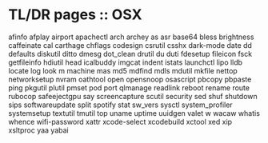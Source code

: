 # TL/DR pages :: OSX

afinfo
afplay
airport
apachectl
arch
archey
as
asr
base64
bless
brightness
caffeinate
cal
carthage
chflags
codesign
csrutil
csshx
dark-mode
date
dd
defaults
diskutil
ditto
dmesg
dot_clean
drutil
du
duti
fdesetup
fileicon
fsck
getfileinfo
hdiutil
head
icalbuddy
imgcat
indent
istats
launchctl
lipo
lldb
locate
log
look
m
machine
mas
md5
mdfind
mdls
mdutil
mkfile
nettop
networksetup
nvram
oathtool
open
opensnoop
osascript
pbcopy
pbpaste
ping
pkgutil
plutil
pmset
pod
port
qlmanage
readlink
reboot
rename
route
rubocop
safeejectgpu
say
screencapture
scutil
security
sed
shuf
shutdown
sips
softwareupdate
split
spotify
stat
sw_vers
sysctl
system_profiler
systemsetup
textutil
tmutil
top
uname
uptime
uuidgen
valet
w
wacaw
whatis
whence
wifi-password
xattr
xcode-select
xcodebuild
xctool
xed
xip
xsltproc
yaa
yabai
